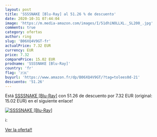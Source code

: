 ```yaml
---
layout: post
title: 'SSSSNAKE [Blu-Ray] al 51.26 % de descuento'
date: 2020-10-31 07:44:04
image: 'https://m.media-amazon.com/images/I/51dhiNOLLXL._SL200_.jpg'
comments: true
category: ofertas
author: ring
slug: 'B06XQ4V9GT-fr'
actualPrice: 7.32 EUR
currency: EUR
price: 7.32
comparePrice: 15.02 EUR
prodname: 'SSSSNAKE [Blu-Ray]'
country: 'fr'
flag: '🇫🇷'
buyurl: 'https://www.amazon.fr/dp/B06XQ4V9GT/?tag=tolees0d-21'
descuento: '51.26'
---
```


Está [SSSSNAKE [Blu-Ray]](https://www.amazon.fr/dp/B06XQ4V9GT/?tag=tolees0d-21) con 51.26 de descuento por 7.32 EUR (original: 15.02 EUR) en el siguiente enlace!

[![SSSSNAKE [Blu-Ray]](https://m.media-amazon.com/images/I/51dhiNOLLXL._SL200_.jpg)](https://www.amazon.fr/dp/B06XQ4V9GT/?tag=tolees0d-21)

ℹ️:


[Ver la oferta!!](https://www.amazon.fr/dp/B06XQ4V9GT/?tag=tolees0d-21)
